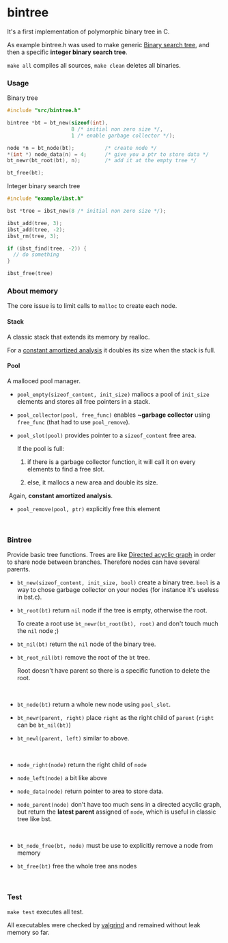 # bintree

It's a first implementation of polymorphic binary tree in C.

As example bintree.h was used to make generic [Binary search tree](https://en.wikipedia.org/wiki/Binary_search_tree), and then a specific **integer binary search tree**.

`make all` compiles all sources,  `make clean` deletes all binaries.



### Usage

Binary tree

```C
#include "src/bintree.h"

bintree *bt = bt_new(sizeof(int), 
                     8 /* initial non zero size */,
                     1 /* enable garbage collector */);

node *n = bt_node(bt);     		/* create node */
*(int *) node_data(n) = 4; 		/* give you a ptr to store data */
bt_newr(bt_root(bt), n);   		/* add it at the empty tree */

bt_free(bt);
```

Integer binary search tree

```C
#include "example/ibst.h"

bst *tree = ibst_new(8 /* initial non zero size */);

ibst_add(tree, 3);
ibst_add(tree, -2);
ibst_rm(tree, 3);

if (ibst_find(tree, -2)) {
  // do something
}

ibst_free(tree)
```





### About memory

The core issue is to limit calls to `malloc` to create each node.

#### Stack

A classic stack that extends its memory by realloc.

For a [constant amortized analysis](https://en.wikipedia.org/wiki/Amortized_analysis#Dynamic_Array) it doubles its size when the stack is full.

#### Pool

A malloced pool manager.

- `pool_empty(sizeof_content, init_size)` mallocs a pool of `init_size` elements and stores all free pointers in a stack. 

- `pool_collector(pool, free_func)` enables **~garbage collector** using `free_func` (that had to use `pool_remove`).

- `pool_slot(pool)`  provides pointer to a `sizeof_content` free area. 

  If the pool is full:

  1. if there is a garbage collector function, it will call it on every elements to find a free slot.

  2. else, it mallocs a new area and double its size.

​        Again, **constant amortized analysis**.

- `pool_remove(pool, ptr)` explicitly free this element

  ​



### Bintree

Provide basic tree functions. Trees are like [Directed acyclic graph](https://en.wikipedia.org/wiki/Directed_acyclic_graph) in order to share node between branches. Therefore nodes can have several parents.

- `bt_new(sizeof_content, init_size, bool)` create a binary tree. `bool` is a way to chose garbage collector on your nodes (for instance it's useless in bst.c).

- `bt_root(bt)` return `nil` node if the tree is empty, otherwise the root.

  To create a root use `bt_newr(bt_root(bt), root)` and don't touch much the `nil` node ;)

- `bt_nil(bt)` return the `nil` node of the binary tree.

- `bt_root_nil(bt)` remove the root of the `bt` tree.

  Root doesn't have parent so there is a specific function to delete the root.

  ​

- `bt_node(bt)` return a whole new node using `pool_slot`.

- `bt_newr(parent, right)` place `right` as the right child of `parent` (`right` can be `bt_nil(bt)`)

- `bt_newl(parent, left)` similar to above.

  ​

- `node_right(node)` return the right child of `node`

- `node_left(node)` a bit like above

- `node_data(node)` return pointer to area to store data.

- `node_parent(node)`  don't have too much sens in a directed acyclic graph, but return the **latest parent**  assigned of `node`, which is useful in classic tree like bst.

  ​

- `bt_node_free(bt, node)` must be use to explicitly remove a node from memory

- `bt_free(bt)` free the whole tree ans nodes

  ​


### Test

`make test` executes all test.

All executables were checked by [valgrind](http://valgrind.org/) and remained without leak memory so far.